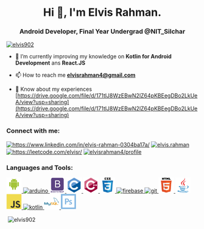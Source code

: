 <h1 align="center">Hi 👋, I'm Elvis Rahman.</h1>
<h3 align="center">Android Developer, Final Year Undergrad @NIT_Silchar</h3>

<p align="left"> <a href="https://github.com/ryo-ma/github-profile-trophy"><img src="https://github-profile-trophy.vercel.app/?username=elvis902" alt="elvis902" /></a> </p>

- 🌱 I’m currently improving my knowledge on **Kotlin for Android Development** ans **React.JS**

- 📫 How to reach me **elvisrahman4@gmail.com**

- 📄 Know about my experiences [https://drive.google.com/file/d/171tlJ8WzEBwN2lZ64pKBEegDBo2LkUeA/view?usp=sharing](https://drive.google.com/file/d/171tlJ8WzEBwN2lZ64pKBEegDBo2LkUeA/view?usp=sharing)

<h3 align="left">Connect with me:</h3>
<p align="left">
<a href="https://linkedin.com/in/elvis-rahman-0304ba17a/" target="blank"><img align="center" src="https://cdn.jsdelivr.net/npm/simple-icons@3.0.1/icons/linkedin.svg" alt="https://www.linkedin.com/in/elvis-rahman-0304ba17a/" height="30" width="40" /></a>
<a href="https://instagram.com/elvis.rahman" target="blank"><img align="center" src="https://cdn.jsdelivr.net/npm/simple-icons@3.0.1/icons/instagram.svg" alt="elvis.rahman" height="30" width="40" /></a>
<a href="https://www.leetcode.com/elvisr/" target="blank"><img align="center" src="https://cdn.jsdelivr.net/npm/simple-icons@3.0.1/icons/leetcode.svg" alt="https://leetcode.com/elvisr/" height="30" width="40" /></a>
<a href="https://auth.geeksforgeeks.org/user/elvisrahman4/profile" target="blank"><img align="center" src="https://cdn.jsdelivr.net/npm/simple-icons@3.0.1/icons/geeksforgeeks.svg" alt="elvisrahman4/profile" height="30" width="40" /></a>
</p>

<h3 align="left">Languages and Tools:</h3>
<p align="left"> <a href="https://developer.android.com" target="_blank"> <img src="https://raw.githubusercontent.com/devicons/devicon/master/icons/android/android-original-wordmark.svg" alt="android" width="40" height="40"/> </a> <a href="https://www.arduino.cc/" target="_blank"> <img src="https://cdn.worldvectorlogo.com/logos/arduino-1.svg" alt="arduino" width="40" height="40"/> </a> <a href="https://getbootstrap.com" target="_blank"> <img src="https://raw.githubusercontent.com/devicons/devicon/master/icons/bootstrap/bootstrap-plain-wordmark.svg" alt="bootstrap" width="40" height="40"/> </a> <a href="https://www.cprogramming.com/" target="_blank"> <img src="https://raw.githubusercontent.com/devicons/devicon/master/icons/c/c-original.svg" alt="c" width="40" height="40"/> </a> <a href="https://www.w3schools.com/cpp/" target="_blank"> <img src="https://raw.githubusercontent.com/devicons/devicon/master/icons/cplusplus/cplusplus-original.svg" alt="cplusplus" width="40" height="40"/> </a> <a href="https://www.w3schools.com/css/" target="_blank"> <img src="https://raw.githubusercontent.com/devicons/devicon/master/icons/css3/css3-original-wordmark.svg" alt="css3" width="40" height="40"/> </a> <a href="https://firebase.google.com/" target="_blank"> <img src="https://www.vectorlogo.zone/logos/firebase/firebase-icon.svg" alt="firebase" width="40" height="40"/> </a> <a href="https://git-scm.com/" target="_blank"> <img src="https://www.vectorlogo.zone/logos/git-scm/git-scm-icon.svg" alt="git" width="40" height="40"/> </a> <a href="https://www.w3.org/html/" target="_blank"> <img src="https://raw.githubusercontent.com/devicons/devicon/master/icons/html5/html5-original-wordmark.svg" alt="html5" width="40" height="40"/> </a> <a href="https://www.java.com" target="_blank"> <img src="https://raw.githubusercontent.com/devicons/devicon/master/icons/java/java-original.svg" alt="java" width="40" height="40"/> </a> <a href="https://developer.mozilla.org/en-US/docs/Web/JavaScript" target="_blank"> <img src="https://raw.githubusercontent.com/devicons/devicon/master/icons/javascript/javascript-original.svg" alt="javascript" width="40" height="40"/> </a> <a href="https://kotlinlang.org" target="_blank"> <img src="https://www.vectorlogo.zone/logos/kotlinlang/kotlinlang-icon.svg" alt="kotlin" width="40" height="40"/> </a> <a href="https://www.mysql.com/" target="_blank"> <img src="https://raw.githubusercontent.com/devicons/devicon/master/icons/mysql/mysql-original-wordmark.svg" alt="mysql" width="40" height="40"/> </a> <a href="https://www.photoshop.com/en" target="_blank"> <img src="https://raw.githubusercontent.com/devicons/devicon/master/icons/photoshop/photoshop-line.svg" alt="photoshop" width="40" height="40"/> </a> </p>

<p>&nbsp;<img align="center" src="https://github-readme-stats.vercel.app/api?username=elvis902&show_icons=true&locale=en" alt="elvis902" /></p>


